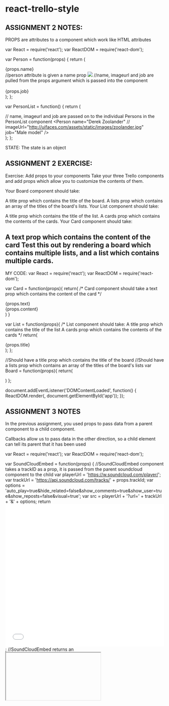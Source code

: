 # react-trello-style





ASSIGNMENT 2 NOTES:
-----------------------------------------------------------
PROPS are attributes to a component which work like HTML attributes




var React = require('react');
var ReactDOM = require('react-dom');

var Person = function(props) {
    return (
        <div className="person">
            <div className="person-name">{props.name}</div>                     //person attribute is given a name prop
            <img className="person-img" src={props.imageUrl} />                 //name, imageurl and job are pulled from the props argument which is passed into the component
            <div className="person-job">                                        
                {props.job}
            </div>
        </div>
    );
};

var PersonList = function() {
    return (
        <div className="person-list">                                                   // name, imageurl and job are passed on to the individual Persons in the PersonList component
            <Person name="Derek Zoolander"                                              //
                    imageUrl="http://uifaces.com/assets/static/images/zoolander.jpg"
                    job="Male model" />
            <Person name="Donald Knuth"
                    imageUrl="http://www-cs-faculty.stanford.edu/~uno/don.gif"
                    job="Clever chap" />
        </div>
    );
};


STATE:
The state is an object


ASSIGNMENT 2 EXERCISE:
-------------------------------------------------------------
Exercise: Add props to your components
Take your three Trello components and add props which allow you to customize the contents of them.

Your Board component should take:

A title prop which contains the title of the board.
A lists prop which contains an array of the titles of the board's lists.
Your List component should take:

A title prop which contains the title of the list.
A cards prop which contains the contents of the cards.
Your Card component should take:

A text prop which contains the content of the card
Test this out by rendering a board which contains multiple lists, and a list which contains multiple cards.
-----------------------------
MY CODE:
var React = require('react');
var ReactDOM = require('react-dom');

var Card = function(props){
    return(
        /*
        Card component should take a text prop
        which contains the content of the card
        */
    <div className = "card">
    <div className = "card-content">{props.text}</div>
    <div className = "card-name">{props.content}</div>
    </div>
    )
}

var List = function(props){
    /*
    List component should take:
        A title prop which contains the title of the list
        A cards prop which contains the contents of the cards
    */
    return(
        <div className ="title">{props.title}
            <div className="list">
                <Card text="card text 1"
                    content="This is what the first card contains"/>
                <Card text="card text 2"
                    content="This is what the second card contains"/>
                <Card text="card text 3"
                    content="This is what the third card contains"/>
            </div>
        </div>
    );
};

//Should have a title prop which contains the title of the board
//Should have a lists prop which contains an array of the titles of the board's lists
var Board = function(props){
    return(
        <div className="board">
                <List title="List Title 1"/>
                <List title="List Title 2"/>
                <List title="List Title 3"/>
        </div>
        )
};

document.addEventListener('DOMContentLoaded', function() {
    ReactDOM.render(<Board/>, document.getElementById('app'));
});




ASSIGNMENT 3 NOTES
-------------------------------------------------------------------------------------
In the previous assignment, you used props to pass data from a parent component to a child component.

Callbacks allow us to pass data in the other direction, so a child element can tell its parent that it has been used



var React = require('react');
var ReactDOM = require('react-dom');

var SoundCloudEmbed = function(props) {                                                             //SoundCloudEmbed component takes a trackID as a prop, it is passed from the parent soundcloud component to the child
    var playerUrl = 'https://w.soundcloud.com/player/';
    var trackUrl = 'https://api.soundcloud.com/tracks/' + props.trackId;
    var options = 'auto_play=true&hide_related=false&show_comments=true&show_user=true&show_reposts=false&visual=true';
    var src = playerUrl + '?url=' + trackUrl + '&' + options;
    return <iframe width="100%" height="450" scrolling="no" frameborder="no" src={src}></iframe>;                           //SoundCloudEmbed returns an <iframe> which will embed a soundcloud song
};
                                                                                                                       
var Button = function(props) {                                                  //Button component renders the button element
    return <button onClick={props.onClick}>{props.text}</button>;               //onClick handler is set to be equal to props.onClick
};                                                                              //If the component is given a prop called onClick, then that will be called when the function is clicked

var Surprise = React.createClass({                                              //Surprise component: When the button is rendered,Surprise passes this.onButtonClick as the OnClick prop          
    getInitialState: function() {                                               //When the button is clicked, the onButtonClicked method of Surprise will be called.    
        return {                                                                
            clicked: false
        };
    },
    onButtonClick: function() {                                                 //In the onButtonClick callback, the clicked state is changed to true
        this.setState({                                                         //This triggers a rerender, meaning that the SoundCloud embed component is now displayed
            clicked: true
        });
    },
    render: function() {
        return (
            <div>
                <Button onClick={this.onButtonClick} text="Ready to be amazed?" />
                {this.state.clicked ? <SoundCloudEmbed trackId="191075550" /> : null}
            </div>
        );
    }
});

document.addEventListener('DOMContentLoaded', function() {
    ReactDOM.render(<Surprise />, document.getElementById('app'));
});


ASSIGNMENT 3 EXERCISE:
-----------------------------------------------------------------
Add a form containing a text input to the bottom of your Trello List component.

When the input's onChange event is fired, it should call an onAddInputChanged callback passed via the List's props.

Add a submit button to the form next to the text input.

When the form is submitted, it should run event.preventDefault(), then call an onAddSubmit callback passed via the List's props.

Pass an onAddInputChanged and an onAddSubmit callback to your List components.

In the callbacks, print a logging message to the console to make sure your callbacks are working. You'll implement the actual card adding functionality in the next lesson.


ASSIGNMENT 4 NOTES:
---------------------------------------------------------------------------------------------------
THINKING IN REACT

How do you go from a small project with few components
to a project with hundreds of components?

WHERE STATE SHOULD LIVE:
Where should state be stored in your component hierarchy?



var React = require('react');
var ReactDOM = require('react-dom');

var FlashCard = React.createClass({
    getInitialState: function() {
        return {
            english: 'Grapefruit',
            french: 'Pamplemousse',
            selected: 'english'
        }
    },

    onCardClick: function() {
        if (this.state.selected == 'english') {
            this.setState({
                selected: 'french'
            });
        }
        else {
            if (this.state.selected == 'french') {
                this.setState({
                    selected: 'english'
                });
            }
        }
    },

    render: function() {
        var style = {
            border: '1px solid black',
            height: '100px',
            lineHeight: '100px',
            width: '300px',
            textAlign: 'center',
            fontSize: '2em'
        };
        return (
            <div onClick={this.onCardClick} style={style}>
                {this.state[this.state.selected]}
            </div>
        );
    }
});


document.addEventListener('DOMContentLoaded', function() {
    ReactDOM.render(<FlashCard/>, document.getElementById('app'));
});

Some tests:

var React = require('react');

var TestUtils = require('react-addons-test-utils');
var should = require('chai').should();

var Card = require('../index');
var List = require('../index');
var Board = require('../index');

describe('Card portion of Trello', function() {
  it('show the card or cards properly', function() {
    var text = 'this is a test';

    var renderer = TestUtils.createRenderer();
    renderer.render(<Card card={text}/>);
    var result = renderer.getRenderOutput();
  });
});

describe('List portion of Trello', function() {
  it('show the list properly', function() {
    var card = ['first card', 'second card', 'third card'];

    var renderer = TestUtils.createRenderer();
    renderer.render(<List list={card}/>);
    var result = renderer.getRenderOutput();
    var list = result.props.children;
    console.log('what is result', result);
    console.log('what is in result.props', result.props);
    console.log('what is in this list', list);
    console.log('what is in list[1]', list[1].props);
  });
});

describe('Board portion of Trello', function() {
  it('show the board properly', function() {
    var list = ['this is a test'];
    var boardTitle = 'Trello Board';

    var renderer = TestUtils.createRenderer();
    renderer.render(<Board boardTitle={boardTitle} board={list}/>);
    var result = renderer.getRenderOutput();
    var board = result.props.children;

    result.props.className.should.equal('board');
    result.props.children[0].should.equal('Trello Board');
    result.props.children[1].should.be.instanceOf(Array);
  });
});




Original webpack config

var path = require('path');
var packageData = require('./package.json');
var filename = [packageData.name, packageData.version, 'js'];

module.exports = {
    entry: path.resolve(__dirname, packageData.main),
    output: {
        path: path.resolve(__dirname, 'build'),
        filename: filename.join('.'),
    },
    resolve:{
        extensions: ['','.js','.jsx','.json']
    },
    devtool: 'source-map',
    module: {
        preloaders: [
            {
                test: /\.js$/,
            }
        ],
        loaders: [
            {
                test: /\.js$/,
                exclude: /(node_modules)/,
                loader: 'babel',
                query: {
                    presets: ['es2015', 'react']
                }
            }
        ]
    }
};